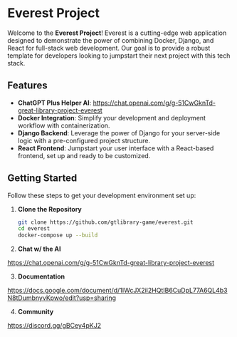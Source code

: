 # Everest Project

Welcome to the **Everest Project**! Everest is a cutting-edge web application designed to demonstrate the power of combining Docker, Django, and React for full-stack web development. Our goal is to provide a robust template for developers looking to jumpstart their next project with this tech stack.

## Features
- **ChatGPT Plus Helper AI**: https://chat.openai.com/g/g-51CwGknTd-great-library-project-everest
- **Docker Integration**: Simplify your development and deployment workflow with containerization.
- **Django Backend**: Leverage the power of Django for your server-side logic with a pre-configured project structure.
- **React Frontend**: Jumpstart your user interface with a React-based frontend, set up and ready to be customized.

## Getting Started

Follow these steps to get your development environment set up:

1. **Clone the Repository**

   ```sh
   git clone https://github.com/gtlibrary-game/everest.git
   cd everest
   docker-compose up --build
   ```

2. **Chat w/ the AI**

https://chat.openai.com/g/g-51CwGknTd-great-library-project-everest

3. **Documentation**

https://docs.google.com/document/d/1IWcJX2il2HQtIB6CuDpL77A6QL4b3N8tDumbnyvKpwo/edit?usp=sharing

4. **Community**

https://discord.gg/gBCey4pKJ2